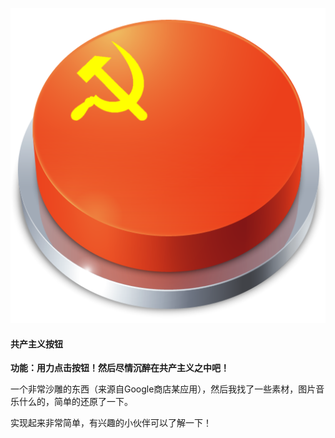 ![图片](app/src/main/res/drawable/communismbutton.png)
#### 共产主义按钮
**功能：用力点击按钮！然后尽情沉醉在共产主义之中吧！**

一个非常沙雕的东西（来源自Google商店某应用），然后我找了一些素材，图片音乐什么的，简单的还原了一下。

实现起来非常简单，有兴趣的小伙伴可以了解一下！
